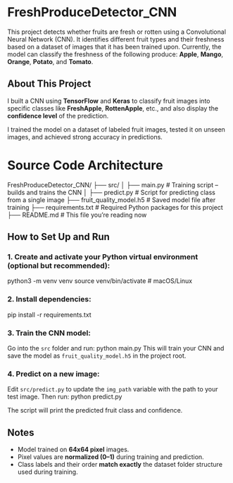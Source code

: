 # FreshProduceDetector_CNN
This project detects whether fruits are fresh or rotten using a Convolutional Neural Network (CNN). It identifies different fruit types and their freshness based on a dataset of images that it has been trained upon. 
Currently, the model can classify the freshness of the following produce:
**Apple**, **Mango**, **Orange**, **Potato**, and **Tomato**.

## About This Project
I built a CNN using **TensorFlow** and **Keras** to classify fruit images into specific classes like **FreshApple**, **RottenApple**, etc., and also display the **confidence level** of the prediction.  

I trained the model on a dataset of labeled fruit images, tested it on unseen images, and achieved strong accuracy in predictions.

# Source Code Architecture
FreshProduceDetector_CNN/
├── src/
│ ├── main.py # Training script – builds and trains the CNN
│ ├── predict.py # Script for predicting class from a single image
├── fruit_quality_model.h5 # Saved model file after training
├── requirements.txt # Required Python packages for this project
├── README.md # This file you’re reading now


## How to Set Up and Run

### 1. Create and activate your Python virtual environment (optional but recommended):
python3 -m venv venv
source venv/bin/activate # macOS/Linux

### 2. Install dependencies:
pip install -r requirements.txt


### 3. Train the CNN model:
Go into the `src` folder and run:
python main.py
This will train your CNN and save the model as `fruit_quality_model.h5` in the project root.

### 4. Predict on a new image:
Edit `src/predict.py` to update the `img_path` variable with the path to your test image. Then run:
python predict.py

The script will print the predicted fruit class and confidence.


## Notes
- Model trained on **64x64 pixel** images.
- Pixel values are **normalized (0–1)** during training and prediction.
- Class labels and their order **match exactly** the dataset folder structure used during training.








